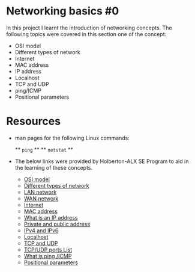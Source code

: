 # Networking basics #0
In this project I learnt the introduction of networking concepts. The following topics were covered in this section one of the concept:

- OSI model
- Different types of network
- Internet
- MAC address
- IP address
- Localhost
- TCP and UDP
- ping/ICMP
- Positional parameters

# Resources
- man pages for the following Linux commands:

  ** `ping` ** ** `netstat` **

- The below links were provided by Holberton-ALX SE Program to aid in the learning of these concepts.

  - [OSI model](https://en.wikipedia.org/wiki/OSI_model)
  - [Different types of network](https://www.lifewire.com/lans-wans-and-other-area-networks-817376)
  - [LAN network](https://en.wikipedia.org/wiki/Local_area_network)
  - [WAN network](https://en.wikipedia.org/wiki/Wide_area_network)
  - [Internet](https://en.wikipedia.org/wiki/Internet)
  - [MAC address](https://whatismyipaddress.com/mac-address)
  - [What is an IP address](https://www.bleepingcomputer.com/tutorials/ip-addresses-explained/)
  - [Private and public address](https://www.iplocation.net/public-vs-private-ip-address)
  - [IPv4 and IPv6](https://www.webopedia.com/insights/ipv6-ipv4-difference/)
  - [Localhost](https://en.wikipedia.org/wiki/Localhost)
  - [TCP and UDP](https://www.howtogeek.com/190014/htg-explains-what-is-the-difference-between-tcp-and-udp/)
  - [TCP/UDP ports List](https://en.wikipedia.org/wiki/List_of_TCP_and_UDP_port_numbers)
  - [What is ping /ICMP](https://en.wikipedia.org/wiki/Ping_%28networking_utility%29)
  - [Positional parameters](https://linuxcommand.org/lc3_wss0120.php)
